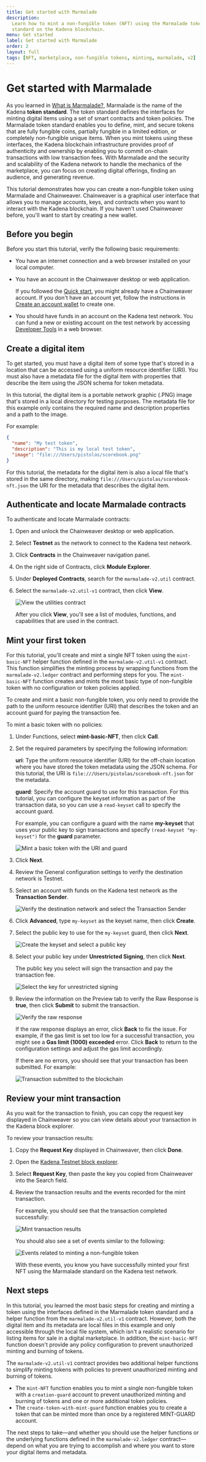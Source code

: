 ```yaml
---
title: Get started with Marmalade
description:
  Learn how to mint a non-fungible token (NFT) using the Marmalade token
  standard on the Kadena blockchain.
menu: Get started
label: Get started with Marmalade
order: 2
layout: full
tags: [NFT, marketplace, non-fungible tokens, minting, marmalade, v2]
---
```


# Get started with Marmalade

As you learned in [What is Marmalade?](/marmalade/what-is-marmalade), Marmalade
is the name of the Kadena **token standard**. The token standard defines the
interfaces for minting digital items using a set of smart contracts and token
policies. The Marmalade token standard enables you to define, mint, and secure
tokens that are fully fungible coins, partially fungible in a limited edition,
or completely non-fungible unique items. When you mint tokens using these
interfaces, the Kadena blockchain infrastructure provides proof of authenticity
and ownership by enabling you to commit on-chain transactions with low
transaction fees. With Marmalade and the security and scalability of the Kadena
network to handle the mechanics of the marketplace, you can focus on creating
digital offerings, finding an audience, and generating revenue.

This tutorial demonstrates how you can create a non-fungible token using
Marmalade and Chainweaver. Chainweaver is a graphical user interface that allows
you to manage accounts, keys, and contracts when you want to interact with the
Kadena blockchain. If you haven't used Chainweaver before, you'll want to start
by creating a new wallet.

## Before you begin

Before you start this tutorial, verify the following basic requirements:

- You have an internet connection and a web browser installed on your local
  computer.

- You have an account in the Chainweaver desktop or web application.

  If you followed the [Quick start](/build/quickstart), you might already have a
  Chainweaver account. If you don't have an account yet, follow the instructions
  in [Create an account wallet](/build/quickstart) to create one.

- You should have funds in an account on the Kadena test network. You can fund a
  new or existing account on the test network by accessing
  [Developer Tools](https://tools.kadena.io) in a web browser.

## Create a digital item

To get started, you must have a digital item of some type that's stored in a
location that can be accessed using a uniform resource identifier (URI). You
must also have a metadata file for the digital item with properties that
describe the item using the JSON schema for token metadata.

In this tutorial, the digital item is a portable network graphic (.PNG) image
that's stored in a local directory for testing purposes. The metadata file for
this example only contains the required name and description properties and a
path to the image.

For example:

```json
{
  "name": "My test token",
  "description": "This is my local test token",
  "image": "file:///Users/pistolas/scorebook.png"
}
```

For this tutorial, the metadata for the digital item is also a local file that's
stored in the same directory, making `file:///Users/pistolas/scorebook-nft.json`
the URI for the metadata that describes the digital item.

## Authenticate and locate Marmalade contracts

To authenticate and locate Marmalade contracts:

1. Open and unlock the Chainweaver desktop or web application.
2. Select **Testnet** as the network to connect to the Kadena test network.
3. Click **Contracts** in the Chainweaver navigation panel.
4. On the right side of Contracts, click **Module Explorer**.
5. Under **Deployed Contracts**, search for the `marmalade-v2.util` contract.
6. Select the `marmalade-v2.util-v1` contract, then click **View**.

   ![View the utilities contract](/assets/marmalade/mint-util.png)

   After you click **View**, you'll see a list of modules, functions, and
   capabilities that are used in the contract.

## Mint your first token

For this tutorial, you'll create and mint a single NFT token using the
`mint-basic-NFT` helper function defined in the `marmalade-v2.util-v1` contract.
This function simplifies the minting process by wrapping functions from the
`marmalade-v2.ledger` contract and performing steps for you. The
`mint-basic-NFT` function creates and mints the most basic type of non-fungible
token with no configuration or token policies applied.

To create and mint a basic non-fungible token, you only need to provide the path
to the uniform resource identifier (URI) that describes the token and an account
guard for paying the transaction fee.

To mint a basic token with no policies:

1. Under Functions, select **mint-basic-NFT**, then click **Call**.

2. Set the required parameters by specifying the following information:

   **uri**: Type the uniform resource identifier (URI) for the off-chain
   location where you have stored the token metadata using the JSON schema. For
   this tutorial, the URI is `file:///Users/pistolas/scorebook-nft.json` for the
   metadata.

   **guard**: Specify the account guard to use for this transaction. For this
   tutorial, you can configure the keyset information as part of the transaction
   data, so you can use a `read-keyset` call to specify the account guard.

   For example, you can configure a guard with the name **my-keyset** that uses
   your public key to sign transactions and specify `(read-keyset "my-keyset")`
   for the **guard** parameter.

   ![Mint a basic token with the URI and guard](/assets/marmalade/mint_parameters.png)

3. Click **Next**.
4. Review the General configuration settings to verify the destination network
   is Testnet.
5. Select an account with funds on the Kadena test network as the **Transaction
   Sender**.

   ![Verify the destination network and select the Transaction Sender](/assets/marmalade/mint_general-configuration.png)

6. Click **Advanced**, type `my-keyset` as the keyset name, then click
   **Create**.
7. Select the public key to use for the `my-keyset` guard, then click **Next**.

   ![Create the keyset and select a public key](/assets/marmalade/mint_advanced-keyset.png)

8. Select your public key under **Unrestricted Signing**, then click **Next**.

   The public key you select will sign the transaction and pay the transaction
   fee.

   ![Select the key for unrestricted signing](/assets/marmalade/mint_unrestricted_signing.png)

9. Review the information on the Preview tab to verify the Raw Response is
   **true**, then click **Submit** to submit the transaction.

   ![Verify the raw response](/assets/marmalade/mint_preview-nft.png)

   If the raw response displays an error, click **Back** to fix the issue. For
   example, if the gas limit is set too low for a successful transaction, you
   might see a **Gas limit (1000) exceeded** error. Click **Back** to return to
   the configuration settings and adjust the gas limit accordingly.

   If there are no errors, you should see that your transaction has been
   submitted. For example:

   ![Transaction submitted to the blockchain](/assets/marmalade/mint_tx-submit.png)

## Review your mint transaction

As you wait for the transaction to finish, you can copy the request key
displayed in Chainweaver so you can view details about your transaction in the
Kadena block explorer.

To review your transaction results:

1. Copy the **Request Key** displayed in Chainweaver, then click **Done**.
2. Open the
   [Kadena Testnet block explorer](https://explorer.chainweb.com/testnet).
3. Select **Request Key**, then paste the key you copied from Chainweaver into
   the Search field.
4. Review the transaction results and the events recorded for the mint
   transaction.

   For example, you should see that the transaction completed successfully:

   ![Mint transaction results](/assets/marmalade/tx-results.png)

   You should also see a set of events similar to the following:

   ![Events related to minting a non-fungible token](/assets/marmalade/nft-events.png)

   With these events, you know you have successfully minted your first NFT using
   the Marmalade standard on the Kadena test network.

## Next steps

In this tutorial, you learned the most basic steps for creating and minting a
token using the interfaces defined in the Marmalade token standard and a helper
function from the `marmalade-v2.util-v1` contract. However, both the digital
item and its metadata are local files in this example and only accessible
through the local file system, which isn't a realistic scenario for listing
items for sale in a digital marketplace. In addition, the `mint-basic-NFT`
function doesn't provide any policy configuration to prevent unauthorized
minting and burning of tokens.

The `marmalade-v2.util-v1` contract provides two additional helper functions to
simplify minting tokens with policies to prevent unauthorized minting and
burning of tokens.

- The `mint-NFT` function enables you to mint a single non-fungible token with a
  `creation-guard` account to prevent unauthorized minting and burning of tokens
  and one or more additional token policies.
- The `create-token-with-mint-guard` function enables you to create a token that
  can be minted more than once by a registered MINT-GUARD account.

The next steps to take—and whether you should use the helper functions or the
underlying functions defined in the `marmalade-v2.ledger` contract—depend on
what you are trying to accomplish and where you want to store your digital items
and metadata.

<!--
To learn more about working with Marmalade smart contracts and token policies, see the following topics:

- [Long-term storage options]()
- [Create a non-fungible token]()
- [Create a collection]()
- [Create a limited edition]()
-->
